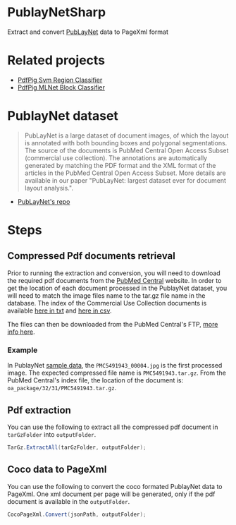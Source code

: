 # PublayNetSharp
Extract and convert [PubLayNet](https://github.com/ibm-aur-nlp/PubLayNet) data to PageXml format

# Related projects
- [PdfPig Svm Region Classifier](https://github.com/BobLd/PdfPigSvmRegionClassifier)
- [PdfPig MLNet Block Classifier](https://github.com/BobLd/PdfPigMLNetBlockClassifier)

# PublayNet dataset
> PubLayNet is a large dataset of document images, of which the layout is annotated with both bounding boxes and polygonal 
> segmentations. The source of the documents is PubMed Central Open Access Subset (commercial use collection). The annotations 
> are automatically generated by matching the PDF format and the XML format of the articles in the PubMed Central Open Access 
> Subset. More details are available in our paper "PubLayNet: largest dataset ever for document layout analysis.".
- [PubLayNet's repo](https://github.com/ibm-aur-nlp/PubLayNet)

# Steps
## Compressed Pdf documents retrieval
Prior to running the extraction and conversion, you will need to download the required pdf documents from the [PubMed Central](https://www.ncbi.nlm.nih.gov/pmc/) website.
In order to get the location of each document processed in the PublayNet dataset, you will need to match the 
image files name to the tar.gz file name in the database. The index of the Commercial Use Collection documents is available 
[here in txt](https://ftp.ncbi.nlm.nih.gov/pub/pmc/oa_comm_use_file_list.txt) and [here in csv](https://ftp.ncbi.nlm.nih.gov/pub/pmc/oa_comm_use_file_list.csv).

The files can then be downloaded from the PubMed Central's FTP, [more info here](https://www.ncbi.nlm.nih.gov/pmc/tools/ftp/#dir_file).

### Example
In PublayNet [sample data](https://github.com/ibm-aur-nlp/PubLayNet/blob/master/examples/samples.json), the `PMC5491943_00004.jpg` is the first processed image. The expected compressed file name 
is `PMC5491943.tar.gz`. From the PubMed Central's index file, the location of the document is: `oa_package/32/31/PMC5491943.tar.gz`.

## Pdf extraction
You can use the following to extract all the compressed pdf document in `tarGzFolder` into `outputFolder`.
```csharp
TarGz.ExtractAll(tarGzFolder, outputFolder);
```

## Coco data to PageXml
You can use the following to convert the coco formated PublayNet data to PageXml. One xml document per page will be generated, only if the pdf document is available in the `outputFolder`.
```csharp
CocoPageXml.Convert(jsonPath, outputFolder);
```

